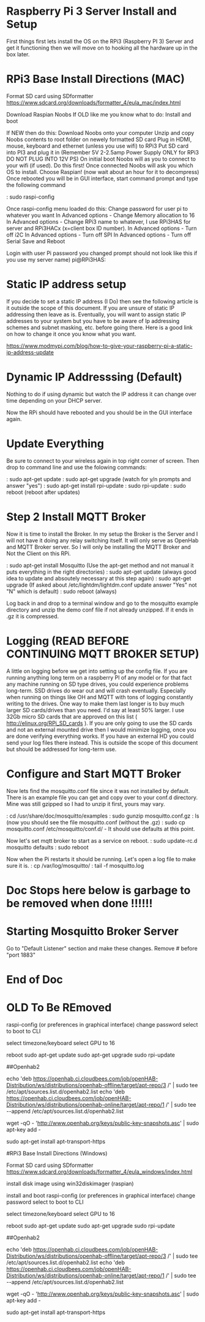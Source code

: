 # Raspberry Pi 3 Server Install and Setup
First things first lets install the OS on the RPi3 (Raspberry PI 3) Server and get it functioning then we will move on to hooking all the hardware up in the box later. 

# RPi3 Base Install Directions (MAC)

Format SD card using SDformatter
https://www.sdcard.org/downloads/formatter_4/eula_mac/index.html

Download Raspian Noobs
If OLD like me you know what to do:
Install and boot

If NEW then do this:
Download Noobs onto your computer
Unzip and copy Noobs contents to root folder on newely formatted SD card
Plug in HDMI, mouse, keyboard and ethernet (unless you use wifi) to RPi3
Put SD card into PI3 and plug it in (Remember 5V 2-2.5amp Power Supply ONLY for RPi3 DO NOT PLUG INTO 12V PS)
On initial boot Noobs will as you to connect to your wifi (if used). Do this first!
Once connected Noobs will ask you which OS to install. Choose Raspian! (now wait about an hour for it to decompress)
Once rebooted you will be in GUI interface, start command prompt and type the following command

: sudo raspi-config

Once raspi-config menu loaded do this:
Change password for user pi to whatever you want
In Advanced options - Change Memory allocation to 16
In Advanced options - Change RPi3 name to whatever, I use RPi3HAS for server and RPi3HACx (x=client box ID number).
In Advanced options - Turn off i2C
In Advanced options - Turn off SPI
In Advanced options - Turn off Serial
Save and Reboot

Login with user Pi password you changed prompt should not look like this if you use my server name)
pi@RPi3HAS:

# Static IP address setup
If you decide to set a static IP address (I Do) then see the following article is it outside the scope of this document. If you are unsure of static IP addressing then leave as is. Eventually, you will want to assign static IP addresses to your system but you have to be aware of Ip addressing schemes and subnet masking, etc. before going there. Here is a good link on how to change it once you know what you want.

https://www.modmypi.com/blog/how-to-give-your-raspberry-pi-a-static-ip-address-update

# Dynamic IP Addresssing (Default)
Nothing to do if using dynamic but watch the IP address it can change over time depending on your DHCP server.

Now the RPi should have rebooted and you should be in the GUI interface again. 

# Update Everything
Be sure to connect to your wireless again in top right corner of screen. Then drop to command line and use the folowing commands:

: sudo apt-get update
: sudo apt-get upgrade (watch for y/n prompts and answer "yes")
: sudo apt-get install rpi-update
: sudo rpi-update
: sudo reboot (reboot after updates)


# Step 2 Install MQTT Broker
Now it is time to install the Broker. In my setup the Broker is the Server and I will not have it doing any relay switching itself. It will only serve as OpenHab and MQTT Broker server. So I will only be installing the MQTT Broker and Not the Client on this RPi.

: sudo apt-get install Mosquitto (Use the apt-get method and not manual it puts everything in the right directories)
: sudo apt-get update (always good idea to update and absoutely necessary at this step again)
: sudo apt-get upgrade (If asked about /etc/lightdm/lightdm.conf update answer "Yes" not "N" which is default)
: sudo reboot (always)

Log back in and drop to a terminal window and go to the mosquitto example directory and unzip the demo conf file if not already unzipped. If it ends in .gz it is compressed.

# Logging (READ BEFORE CONTINUING MQTT BROKER SETUP)
A little on logging before we get into setting up the config file. If you are running anything long term on a raspberry PI of any model or for that fact any machine running on SD type drives, you could experience problems long-term. SSD drives do wear out and will crash eventually. Especially when running on things like OH and MQTT with tons of logging constantly writing to the drives. One way to make them last longer is to buy much larger SD cards/drives than you need. I'd say at least 50% larger. I use 32Gb micro SD cards that are approved on this list ( http://elinux.org/RPi_SD_cards ). If you are only going to use the SD cards and not an external mounted drive then I would minimize logging, once you are done verifying everything works. If you have an external HD you could send your log files there instead. This is outside the scope of this document but should be addressed for long-term use.

# Configure and Start MQTT Broker
Now lets find the mosquitto.conf file since it was not installed by default. There is an example file you can get and copy over to your conf.d directory. Mine was still gzipped so I had to unzip it first, yours may vary.

: cd /usr/share/doc/mosquitto/examples
: sudo gunzip mosquitto.conf.gz
: ls (now you should see the file mosquitto.conf (without the .gz)
: sudo cp mosquitto.conf /etc/mosquitto/conf.d/ - It should use defaults at this point.

Now let's set mqtt broker to start as a service on reboot.
: sudo update-rc.d mosquitto defaults
: sudo reboot

Now when the Pi restarts it should be running. Let's open a log file to make sure it is.
: cp /var/log/mosquitto/
: tail -f mosquitto.log



# Doc Stops here below is garbage to be removed when done !!!!!!

# Starting Mosquitto Broker Server
Go to "Default Listener" section and make these changes.
Remove # before "port 1883"

# End of Doc


# OLD To Be REmoved


raspi-config (or preferences in graphical interface)
change password
select to boot to CLI

select timezone/keyboard
select GPU to 16

reboot
sudo apt-get update
sudo apt-get upgrade
sudo rpi-update

##Openhab2

echo 'deb https://openhab.ci.cloudbees.com/job/openHAB-Distribution/ws/distributions/openhab-offline/target/apt-repo/3 /' | sudo tee /etc/apt/sources.list.d/openhab2.list
echo 'deb https://openhab.ci.cloudbees.com/job/openHAB-Distribution/ws/distributions/openhab-online/target/apt-repo/1 /' | sudo tee --append /etc/apt/sources.list.d/openhab2.list

wget -qO - 'http://www.openhab.org/keys/public-key-snapshots.asc' | sudo apt-key add -

sudo apt-get install apt-transport-https

#RPi3 Base Install Directions (Windows)

Format SD card using SDformatter
https://www.sdcard.org/downloads/formatter_4/eula_windows/index.html

install disk image using win32diskimager (raspian)

install and boot
raspi-config (or preferences in graphical interface)
change password
select to boot to CLI

select timezone/keyboard
select GPU to 16

reboot
sudo apt-get update
sudo apt-get upgrade
sudo rpi-update

##Openhab2

echo 'deb https://openhab.ci.cloudbees.com/job/openHAB-Distribution/ws/distributions/openhab-offline/target/apt-repo/3 /' | sudo tee /etc/apt/sources.list.d/openhab2.list
echo 'deb https://openhab.ci.cloudbees.com/job/openHAB-Distribution/ws/distributions/openhab-online/target/apt-repo/1 /' | sudo tee --append /etc/apt/sources.list.d/openhab2.list

wget -qO - 'http://www.openhab.org/keys/public-key-snapshots.asc' | sudo apt-key add -

sudo apt-get install apt-transport-https
